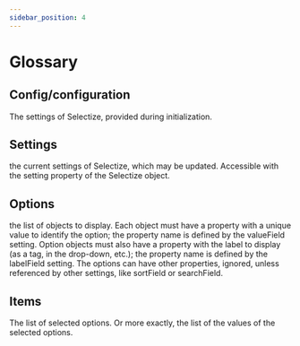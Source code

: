 ```yaml
---
sidebar_position: 4
---
```


# Glossary

## Config/configuration

The settings of Selectize, provided during initialization.

## Settings

the current settings of Selectize, which may be updated. Accessible with the setting property of the Selectize object.

## Options

the list of objects to display. Each object must have a property with a unique value to identify the option; the property name is defined by the valueField setting. Option objects must also have a property with the label to display (as a tag, in the drop-down, etc.); the property name is defined by the labelField setting. The options can have other properties, ignored, unless referenced by other settings, like sortField or searchField.

## Items

The list of selected options. Or more exactly, the list of the values of the selected options.
